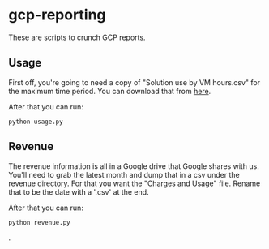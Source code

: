 # gcp-reporting
These are scripts to crunch GCP reports.  

## Usage
First off, you're going to need a copy of "Solution use by VM hours.csv" for the maximum time period.  You can download that from [here](https://console.cloud.google.com/partner/analytics?project=couchbase-public).

After that you can run:

    python usage.py

## Revenue
The revenue information is all in a Google drive that Google shares with us.  You'll need to grab the latest month and dump that in a csv under the revenue directory.  For that you want the "Charges and Usage" file.  Rename that to be the date with a '.csv' at the end.

After that you can run:

    python revenue.py
.
